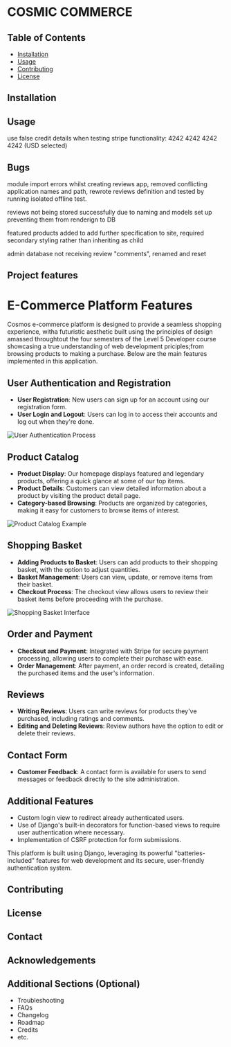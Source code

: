 # COSMIC COMMERCE

## Table of Contents

- [Installation](#installation)
- [Usage](#usage)
- [Contributing](#contributing)
- [License](#license)

## Installation



## Usage

use false credit details when testing stripe functionality: 4242 4242 4242 4242 (USD selected)

## Bugs
module import errors whilst creating reviews app, removed conflicting application names and path, rewrote reviews definition and tested by running isolated offline test. 

reviews not being stored successfully due to naming and models set up preventing
them from renderign to DB

featured products added to add further specification to site, required secondary styling rather than inheriting as child

admin database not receiving review "comments", renamed and reset 



## Project features 

# E-Commerce Platform Features

Cosmos e-commerce platform is designed to provide a seamless shopping experience, witha futuristic aesthetic built using the principles of design amassed throughtout the four semesters of the Level 5 Developer course showcasing a true understanding of web development priciples;from browsing products to making a purchase. Below are the main features implemented in this application.

## User Authentication and Registration

- **User Registration**: New users can sign up for an account using our registration form.
- **User Login and Logout**: Users can log in to access their accounts and log out when they're done.

![User Authentication Process](path/to/authentication_image.png)

## Product Catalog

- **Product Display**: Our homepage displays featured and legendary products, offering a quick glance at some of our top items.
- **Product Details**: Customers can view detailed information about a product by visiting the product detail page.
- **Category-based Browsing**: Products are organized by categories, making it easy for customers to browse items of interest.

![Product Catalog Example](path/to/catalog_image.png)

## Shopping Basket

- **Adding Products to Basket**: Users can add products to their shopping basket, with the option to adjust quantities.
- **Basket Management**: Users can view, update, or remove items from their basket.
- **Checkout Process**: The checkout view allows users to review their basket items before proceeding with the purchase.

![Shopping Basket Interface](path/to/basket_image.png)

## Order and Payment

- **Checkout and Payment**: Integrated with Stripe for secure payment processing, allowing users to complete their purchase with ease.
- **Order Management**: After payment, an order record is created, detailing the purchased items and the user's information.

## Reviews

- **Writing Reviews**: Users can write reviews for products they've purchased, including ratings and comments.
- **Editing and Deleting Reviews**: Review authors have the option to edit or delete their reviews.

## Contact Form

- **Customer Feedback**: A contact form is available for users to send messages or feedback directly to the site administration.

## Additional Features

- Custom login view to redirect already authenticated users.
- Use of Django's built-in decorators for function-based views to require user authentication where necessary.
- Implementation of CSRF protection for form submissions.

This platform is built using Django, leveraging its powerful "batteries-included" features for web development and its secure, user-friendly authentication system.


## Contributing


## License

## Contact



## Acknowledgements



## Additional Sections (Optional)

- Troubleshooting
- FAQs
- Changelog
- Roadmap
- Credits
- etc.

